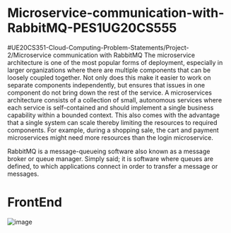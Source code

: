 # Microservice-communication-with-RabbitMQ-PES1UG20CS555
#UE20CS351-Cloud-Computing-Problem-Statements/Project-2/Microservice communication with RabbitMQ
The microservice architecture is one of the most popular forms of deployment, especially in larger organizations where there are multiple components that can be loosely coupled together. Not only does this make it easier to work on separate components independently, but ensures that issues in one component do not bring down the rest of the service. A microservices architecture consists of a collection of small, autonomous services where each service is self-contained and should implement a single business capability within a bounded context. This also comes with the advantage that a single system can scale thereby limiting the resources to required components. For example, during a shopping sale, the cart and payment microservices might need more resources than the login microservice.

RabbitMQ is a message-queueing software also known as a message broker or queue manager. Simply said; it is software where queues are defined, to which applications connect in order to transfer a message or messages.


# FrontEnd
![image](https://github.com/pratt4/Microservice-communication-with-RabbitMQ-PES1UG20CS577/assets/90851204/2023461d-e562-4ae9-a037-cce88c969234)
